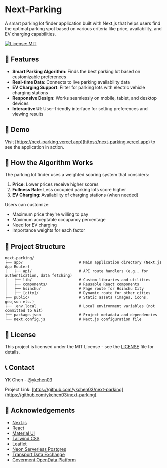 # Next-Parking

A smart parking lot finder application built with Next.js that helps users find the optimal parking spot based on various criteria like price, availability, and EV charging capabilities.

[![License: MIT](https://img.shields.io/badge/License-MIT-blue.svg)](https://opensource.org/licenses/MIT)

## 🚗 Features

- **Smart Parking Algorithm**: Finds the best parking lot based on customizable preferences
- **Real-time Data**: Connects to live parking availability data
- **EV Charging Support**: Filter for parking lots with electric vehicle charging stations
- **Responsive Design**: Works seamlessly on mobile, tablet, and desktop devices
- **Interactive UI**: User-friendly interface for setting preferences and viewing results

## 🚀 Demo

Visit [https://next-parking.vercel.app](https://next-parking.vercel.app) to see the application in action.

## 🧠 How the Algorithm Works

The parking lot finder uses a weighted scoring system that considers:

1. **Price**: Lower prices receive higher scores
2. **Fullness Rate**: Less occupied parking lots score higher
3. **EV Charging**: Availability of charging stations (when needed)

Users can customize:
- Maximum price they're willing to pay
- Maximum acceptable occupancy percentage
- Need for EV charging
- Importance weights for each factor

## 🧩 Project Structure

```
next-parking/
├── app/                         # Main application directory (Next.js App Router)
│   ├── api/                     # API route handlers (e.g., for authentication, data fetching)
│   ├── lib/                     # Custom libraries and utilities
│   ├── components/              # Reusable React components
│   ├── hsinchu/                 # Page route for Hsinchu City
│   ├── [city]/                  # Dynamic route for other cities
├── public/                      # Static assets (images, icons, geojson etc.)
├── .env.local                   # Local environment variables (not committed to Git)
├── package.json                 # Project metadata and dependencies
└── next.config.js               # Next.js configuration file
```

## 📝 License

This project is licensed under the MIT License - see the [LICENSE](LICENSE) file for details.

## 📞 Contact

YK Chen - [@ykchen03](https://github.com/ykchen03)

Project Link: [https://github.com/ykchen03/next-parking](https://github.com/ykchen03/next-parking)

## 🙏 Acknowledgements

- [Next.js](https://nextjs.org/)
- [React](https://reactjs.org/)
- [Material UI](https://mui.com/)
- [Tailwind CSS](https://tailwindcss.com/)
- [Leaflet](https://leafletjs.com/)
- [Neon Serverless Postgres](https://neon.tech/)
- [Transport Data Exchange](https://tdx.transportdata.tw/)
- [Goverment OpenData Platform](https://data.gov.tw/)
